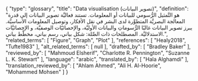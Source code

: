 {
    "type": "glossary",
    "title": "Data visualisation (تصوير البيانات)",
    "definition": "هو التَّمثيل الرُّسومي للبيانات أو المعلومات. تستند فعاليَّة تصوير البيانات إلى قدرة المعالجة البصريَّة المتطوِّرة لدى البشر في نقل الأفكار، وتوصيل المعلومات الأساسيَّة. يبرز تصوير البيانات غالبًا الرُّسوماتِ والبيانات الأوليَّة، والإحصائيّات الوصفيَّة، و الإحصائيَّات الاستدلاليَّة. المصطلحات ذات الصِّلة: شكل بياني، رسم بياني، مخطَّط بياني.",
    "related_terms": [
        "Figure",
        "Graph",
        "Plot"
    ],
    "references": [
        "Healy2018",
        "Tufte1983"
    ],
    "alt_related_terms": [
        null
    ],
    "drafted_by": [
        "Bradley Baker"
    ],
    "reviewed_by": [
        "Mahmoud Elsherif",
        "Charlotte R. Pennington",
        "Suzanne L. K. Stewart"
    ],
    "language": "arabic",
    "translated_by": [
        "Hala Alghamdi"
    ],
    "translation_reviewed_by": [
        "Ahlam Ahmed",
        "Ali H. Al-Hoorie",
        "Mohammed Mohsen"
    ]
}